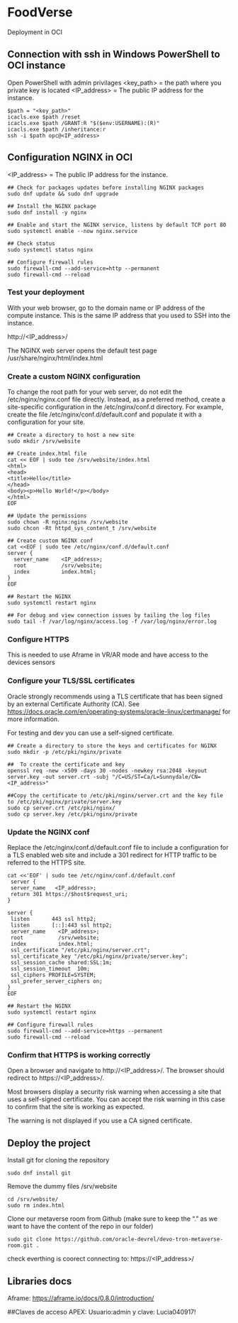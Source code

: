 # FoodVerse

Deployment in OCI
## Connection with ssh in Windows PowerShell to OCI instance 

Open PowerShell with admin privilages
<key_path> = the path where you private key is located
<IP_address> = The public IP address for the instance.
```
$path = "<key_path>"
icacls.exe $path /reset
icacls.exe $path /GRANT:R "$($env:USERNAME):(R)"
icacls.exe $path /inheritance:r
ssh -i $path opc@<IP_address>
```

## Configuration NGINX in OCI
<IP_address> = The public IP address for the instance.
```
## Check for packages updates before installing NGINX packages
sudo dnf update && sudo dnf upgrade

## Install the NGINX package
sudo dnf install -y nginx

## Enable and start the NGINX service, listens by default TCP port 80
sudo systemctl enable --now nginx.service

## Check status
sudo systemctl status nginx

## Configure firewall rules
sudo firewall-cmd --add-service=http --permanent
sudo firewall-cmd --reload
```
### Test your deployment
With your web browser, go to the domain name or IP address of the compute instance. This is the same IP address that you used to SSH into the instance.

http://<IP_address>/

The NGINX web server opens the default test page /usr/share/nginx/html/index.html

### Create a custom NGINX configuration
To change the root path for your web server, do not edit the /etc/nginx/nginx.conf file directly. Instead, as a preferred method, create a site-specific configuration in the /etc/nginx/conf.d directory. For example, create the file /etc/nginx/conf.d/default.conf and populate it with a configuration for your site.
```
## Create a directory to host a new site
sudo mkdir /srv/website

## Create index.html file
cat << EOF | sudo tee /srv/website/index.html
<html>
<head>
<title>Hello</title>
</head>
<body><p>Hello World!</p></body>
</html>
EOF

## Update the permissions
sudo chown -R nginx:nginx /srv/website
sudo chcon -Rt httpd_sys_content_t /srv/website

## Create custom NGINX conf
cat <<EOF | sudo tee /etc/nginx/conf.d/default.conf
server {
  server_name    <IP_address>;
  root           /srv/website;
  index          index.html;
}
EOF

## Restart the NGINX
sudo systemctl restart nginx

## For debug and view connection issues by tailing the log files
sudo tail -f /var/log/nginx/access.log -f /var/log/nginx/error.log
```

### Configure HTTPS
This is needed to use Aframe in VR/AR mode and have access to the devices sensors
### Configure your TLS/SSL certificates
Oracle strongly recommends using a TLS certificate that has been signed by an external Certificate Authority (CA).
See https://docs.oracle.com/en/operating-systems/oracle-linux/certmanage/ for more information.

For testing and dev you can use a self-signed certificate.
```
## Create a directory to store the keys and certificates for NGINX
sudo mkdir -p /etc/pki/nginx/private

##  To create the certificate and key
openssl req -new -x509 -days 30 -nodes -newkey rsa:2048 -keyout server.key -out server.crt -subj "/C=US/ST=Ca/L=Sunnydale/CN=<IP_address>"

##Copy the certificate to /etc/pki/nginx/server.crt and the key file to /etc/pki/nginx/private/server.key
sudo cp server.crt /etc/pki/nginx/
sudo cp server.key /etc/pki/nginx/private
```

### Update the NGINX conf
Replace the /etc/nginx/conf.d/default.conf file to include a configuration for a TLS enabled web site and include a 301 redirect for HTTP traffic to be referred to the HTTPS site.
```
cat <<'EOF' | sudo tee /etc/nginx/conf.d/default.conf
 server {
 server_name   <IP_address>;
 return 301 https://$host$request_uri;
}

server {
 listen       443 ssl http2;
 listen       [::]:443 ssl http2;
 server_name    <IP_address>;
 root           /srv/website;
 index          index.html;
 ssl_certificate "/etc/pki/nginx/server.crt";
 ssl_certificate_key "/etc/pki/nginx/private/server.key";
 ssl_session_cache shared:SSL:1m;
 ssl_session_timeout  10m;
 ssl_ciphers PROFILE=SYSTEM;
 ssl_prefer_server_ciphers on;
}
EOF

## Restart the NGINX
sudo systemctl restart nginx

## Configure firewall rules
sudo firewall-cmd --add-service=https --permanent
sudo firewall-cmd --reload
```

### Confirm that HTTPS is working correctly
Open a browser and navigate to http://<IP_address>/. The browser should redirect to https://<IP_address>/.

Most browsers display a security risk warning when accessing a site that uses a self-signed certificate. You can accept the risk warning in this case to confirm that the site is working as expected.

The warning is not displayed if you use a CA signed certificate.

## Deploy the project

Install git for cloning the repository
```
sudo dnf install git
```
Remove the dummy files
/srv/website
```
cd /srv/website/
sudo rm index.html
```
Clone our metaverse room from Github
(make sure to keep the “.” as we want to have the content of the repo in our folder)
```
sudo git clone https://github.com/oracle-devrel/devo-tron-metaverse-room.git .
```
check everthing is coorect connecting to:
https://<IP_address>/

## Libraries docs
Aframe: https://aframe.io/docs/0.8.0/introduction/

##Claves de acceso
APEX: Usuario:admin y clave: Lucia040917!